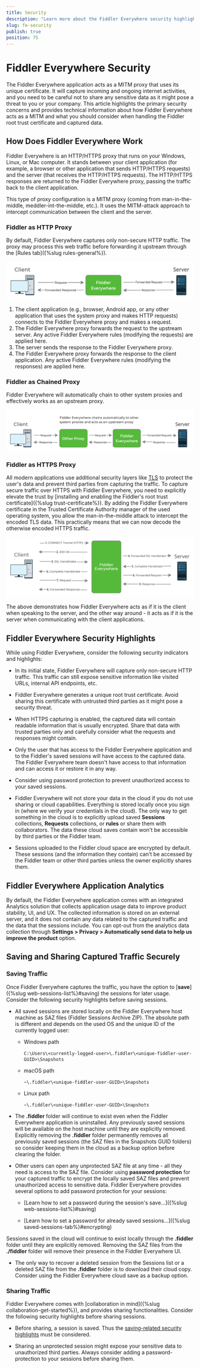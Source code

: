 ```yaml
---
title: Security
description: "Learn more about the Fiddler Everywhere security highlights and check out the related technical information about sharing and capturing functionalities."
slug: fe-security
publish: true
position: 75
---
```


# Fiddler Everywhere Security

The Fiddler Everywhere application acts as a MITM proxy that uses its unique certificate. It will capture incoming and ongoing internet activities, and you need to be careful not to share any sensitive data as it might pose a threat to you or your company. This article highlights the primary security concerns and provides technical information about how Fiddler Everywhere acts as a MITM and what you should consider when handling the Fiddler root trust certificate and captured data.


## How Does Fiddler Everywhere Work

Fiddler Everywhere is an HTTP/HTTPS proxy that runs on your Windows, Linux, or Mac computer. It stands between your client application (for example, a browser or other application that sends HTTP/HTTPS requests) and the server (that receives the HTTP/HTTPS requests). The HTTP/HTTPS responses are returned to the Fiddler Everywhere proxy, passing the traffic back to the client application.

This type of proxy configuration is a MITM proxy (coming from man-in-the-middle, meddler-int-the-middle, etc.). It uses the MITM-attack approach to intercept communication between the client and the server.

### Fiddler as HTTP Proxy

By default, Fiddler Everywhere captures only non-secure HTTP traffic. The proxy may process this web traffic before forwarding it upstream through the [Rules tab]({%slug rules-general%}).

![Fiddler Everywhere as MITM proxy](./images/security/fe-proxy-requests-responses.png)

1. The client application (e.g., browser, Android app, or any other application that uses the system proxy and makes HTTP requests) connects to the Fiddler Everywhere proxy and makes a request.
2. The Fiddler Everywhere proxy forwards the request to the upstream server. Any active Fiddler Everywhere rules (modifying the requests) are applied here.
3. The server sends the response to the Fiddler Everywhere proxy.
4. The Fiddler Everywhere proxy forwards the response to the client application. Any active Fiddler Everywhere rules (modifying the responses) are applied here.

### Fiddler as Chained Proxy

Fiddler Everywhere will automatically chain to other system proxies and effectively works as an upstream proxy.

![Fiddler Everywhere as chained proxy](./images/security/fe-proxy-chained.png)

### Fiddler as HTTPS Proxy

All modern applications use additional security layers like [TLS](https://en.wikipedia.org/wiki/Transport_Layer_Security) to protect the user's data and prevent third parties from capturing the traffic. To capture secure traffic over HTTPS with Fiddler Everywhere, you need to explicitly elevate the trust by [installing and enabling the Fiddler's root trust certificate]({%slug trust-certificate%}). By adding the Fiddler Everywhere certificate in the Trusted Certificate Authority manager of the used operating system, you allow the man-in-the-middle attack to intercept the encoded TLS data. This practically means that we can now decode the otherwise encoded HTTPS traffic.

![Fiddler Everywhere as HTTPS proxy](./images/security/fe-proxy-https.png)

The above demonstrates how Fiddler Everywhere acts as if it is the client when speaking to the server, and the other way around - it acts as if it is the server when communicating with the client applications.

## Fiddler Everywhere Security Highlights

While using Fiddler Everywhere, consider the following security indicators and highlights:

- In its initial state, Fiddler Everywhere will capture only non-secure HTTP traffic. This traffic can still expose sensitive information like visited URLs, internal API endpoints, etc.

- Fiddler Everywhere generates a unique root trust certificate. Avoid sharing this certificate with untrusted third parties as it might pose a security threat.

- When HTTPS capturing is enabled, the captured data will contain readable information that is usually encrypted. Share that data with trusted parties only and carefully consider what the requests and responses might contain.

- Only the user that has access to the Fiddler Everywhere application and to the Fiddler's saved sessions will have access to the captured data. The Fiddler Everywhere team doesn't have access to that information and can access it or restore it in any way.

- Consider using password protection to prevent unauthorized access to your saved sessions.

- Fiddler Everywhere will not store your data in the cloud if you do not use sharing or cloud capabilities. Everything is stored locally once you sign in (where we verify your credentials in the cloud). The only way to get something in the cloud is to explicitly upload saved **Sessions** collections, **Requests** collections, or **rules** or share them with collaborators. The data these cloud saves contain won't be accessible by third parties or the Fiddler team.

- Sessions uploaded to the Fiddler cloud space are encrypted by default. These sessions (and the information they contain) can't be accessed by the Fiddler team or other third parties unless the owner explicitly shares them.


## Fiddler Everywhere Application Analytics

By default, the Fiddler Everywhere application comes with an integrated Analytics solution that collects application usage data to improve product stability, UI, and UX. The collected information is stored on an external server, and it does not contain any data related to the captured traffic and the data that the sessions include. You can opt-out from the analytics data collection through **Settings > Privacy > Automatically send data to help us improve the product** option.


## Saving and Sharing Captured Traffic Securely

### Saving Traffic

Once Fiddler Everywhere captures the traffic, you have the option to [**save**]({%slug web-sessions-list%}#saving) the sessions for later usage. Consider the following security highlights before saving sessions.

- All saved sessions are stored locally on the Fiddler Everywhere host machine as SAZ files (Fiddler Sessions Archive ZIP). The absolute path is different and depends on the used OS and the unique ID of the currently logged user:

    * Windows path 

        ```curl
        C:\Users\<currently-logged-user>\.fiddler\<unique-fiddler-user-GUID>\Snapshots
        ```

    * macOS path

        ```curl
        ~\.fiddler\<unique-fiddler-user-GUID>\Snapshots
        ```

    * Linux path

        ```curl
        ~\.fiddler\<unique-fiddler-user-GUID>\Snapshots
        ```

- The **.fiddler** folder will continue to exist even when the Fiddler Everywhere application is uninstalled. Any previously saved sessions will be available on the host machine until they are explicitly removed. Explicitly removing the **.fiddler** folder permanently removes all previously saved sessions (the SAZ files in the Snapshots GUID folders) so consider keeping them in the cloud as a backup option before clearing the folder.

- Other users can open any unprotected SAZ file at any time - all they need is access to the SAZ file. Consider using **password protection** for your captured traffic to encrypt the locally saved SAZ files and prevent unauthorized access to sensitive data. Fiddler Everywhere provides several options to add password protection for your sessions:

    * [Learn how to set a password during the session's save...]({%slug web-sessions-list%}#saving)

    * [Learn how to set a password for already saved sessions...]({%slug saved-sessions-tab%}#encrypting)

Sessions saved in the cloud will continue to exist locally through the **.fiddler** folder until they are explicitly removed. Removing the SAZ files from the **./fiddler** folder will remove their presence in the Fiddler Everywhere UI. 

- The only way to recover a deleted session from the Sessions list or a deleted SAZ file from the **.fiddler** folder is to download their cloud copy. Consider using the Fiddler Everywhere cloud save as a backup option.

### Sharing Traffic

Fiddler Everywhere comes with [collaboration in mind]({%slug collaboration-get-started%}), and provides sharing functionalities. Consider the following security highlights before sharing sessions.

- Before sharing, a session is saved. Thus the [saving-related security highlights](#saving-traffic) must be considered.

- Sharing an unprotected session might expose your sensitive data to unauthorized third parties. Always consider adding a password-protection to your sessions before sharing them.
